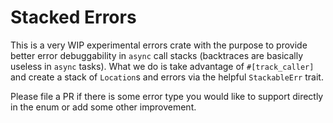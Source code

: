 # Stacked Errors

This is a very WIP experimental errors crate with the purpose to provide better error debuggability in `async` call stacks (backtraces are basically useless in `async` tasks). What we do is take advantage of `#[track_caller]` and create a stack of `Location`s and errors via the helpful `StackableErr` trait.

Please file a PR if there is some error type you would like to support directly in the enum or add some other improvement.
